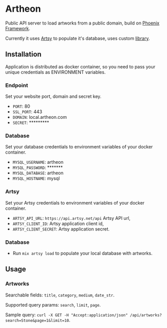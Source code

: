 # Artheon
Public API server to load artworks from a public domain, build on [Phoenix Framework](http://phoenixframework.org).

Currently it uses [Artsy](https://www.artsy.net/) to populate it's database, uses custom [library](https://github.com/ImpossibilityLabs/artsy).

## Installation
Application is distributed as docker container, so you need to pass your unique credentials as ENVIRONMENT variables.

### Endpoint
Set your website port, domain and secret key.

* `PORT`: 80
* `SSL_PORT`: 443
* `DOMAIN`: local.artheon.com
* `SECRET`: *********

### Database
Set your database credentials to environment variables of your docker container.

* `MYSQL_USERNAME`: artheon
* `MYSQL_PASSWORD`: *******
* `MYSQL_DATABASE`: artheon
* `MYSQL_HOSTNAME`: mysql

### Artsy
Set your Artsy credentials to environment variables of your docker container.

* `ARTSY_API_URL`: `https://api.artsy.net/api` Artsy API url,
* `ARTSY_CLIENT_ID`: Artsy application client id,
* `ARTSY_CLIENT_SECRET`: Artsy application secret.

### Database

* Run `mix artsy load` to populate your local database with artworks.

## Usage

### Artworks

Searchable fields: `title`, `category`, `medium`, `date_str`.

Supported query params: `search`, `limit`, `page`.

Sample query: `curl -X GET -H "Accept:application/json" /api/artworks?search=Stone&page=1&limit=10`.
